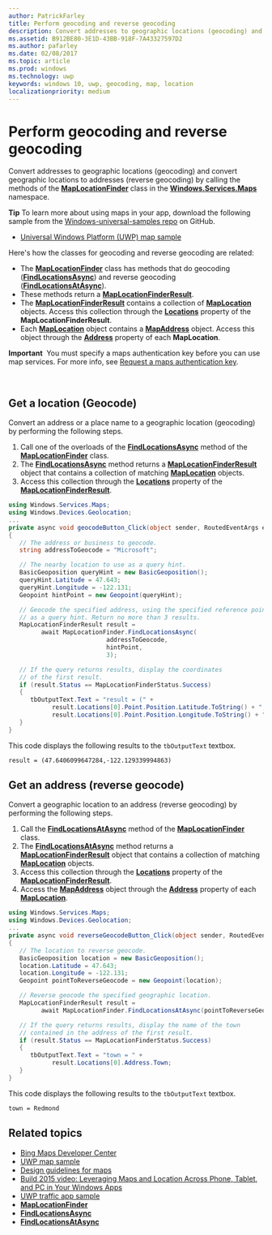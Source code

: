 ```yaml
---
author: PatrickFarley
title: Perform geocoding and reverse geocoding
description: Convert addresses to geographic locations (geocoding) and convert geographic locations to addresses (reverse geocoding) by calling the methods of the MapLocationFinder class in the Windows.Services.Maps namespace.
ms.assetid: B912BE80-3E1D-43BB-918F-7A43327597D2
ms.author: pafarley
ms.date: 02/08/2017
ms.topic: article
ms.prod: windows
ms.technology: uwp
keywords: windows 10, uwp, geocoding, map, location
localizationpriority: medium
---
```


# Perform geocoding and reverse geocoding




Convert addresses to geographic locations (geocoding) and convert geographic locations to addresses (reverse geocoding) by calling the methods of the [**MapLocationFinder**](https://msdn.microsoft.com/library/windows/apps/dn627550) class in the [**Windows.Services.Maps**](https://msdn.microsoft.com/library/windows/apps/dn636979) namespace.

**Tip** To learn more about using maps in your app, download the following sample from the [Windows-universal-samples repo](http://go.microsoft.com/fwlink/p/?LinkId=619979) on GitHub.

-   [Universal Windows Platform (UWP) map sample](http://go.microsoft.com/fwlink/p/?LinkId=619977)

Here's how the classes for geocoding and reverse geocoding are related:

-   The [**MapLocationFinder**](https://msdn.microsoft.com/library/windows/apps/dn627550) class has methods that do geocoding ([**FindLocationsAsync**](https://msdn.microsoft.com/library/windows/apps/dn636925)) and reverse geocoding ([**FindLocationsAtAsync**](https://msdn.microsoft.com/library/windows/apps/dn636928)).
-   These methods return a [**MapLocationFinderResult**](https://msdn.microsoft.com/library/windows/apps/dn627551).
-   The [**MapLocationFinderResult**](https://msdn.microsoft.com/library/windows/apps/dn627551) contains a collection of [**MapLocation**](https://msdn.microsoft.com/library/windows/apps/dn627549) objects. Access this collection through the [**Locations**](https://msdn.microsoft.com/library/windows/apps/dn627552) property of the **MapLocationFinderResult**.
-   Each [**MapLocation**](https://msdn.microsoft.com/library/windows/apps/dn627549) object contains a [**MapAddress**](https://msdn.microsoft.com/library/windows/apps/dn627533) object. Access this object through the [**Address**](https://msdn.microsoft.com/library/windows/apps/dn636929) property of each **MapLocation**.

**Important**  You must specify a maps authentication key before you can use map services. For more info, see [Request a maps authentication key](authentication-key.md).

 

## Get a location (Geocode)


Convert an address or a place name to a geographic location (geocoding) by performing the following steps.

1.  Call one of the overloads of the [**FindLocationsAsync**](https://msdn.microsoft.com/library/windows/apps/dn636925) method of the [**MapLocationFinder**](https://msdn.microsoft.com/library/windows/apps/dn627550) class.
2.  The [**FindLocationsAsync**](https://msdn.microsoft.com/library/windows/apps/dn636925) method returns a [**MapLocationFinderResult**](https://msdn.microsoft.com/library/windows/apps/dn627551) object that contains a collection of matching [**MapLocation**](https://msdn.microsoft.com/library/windows/apps/dn627549) objects.
3.  Access this collection through the [**Locations**](https://msdn.microsoft.com/library/windows/apps/dn627552) property of the [**MapLocationFinderResult**](https://msdn.microsoft.com/library/windows/apps/dn627551).

```csharp
using Windows.Services.Maps;
using Windows.Devices.Geolocation;
...
private async void geocodeButton_Click(object sender, RoutedEventArgs e)
{
   // The address or business to geocode.
   string addressToGeocode = "Microsoft";

   // The nearby location to use as a query hint.
   BasicGeoposition queryHint = new BasicGeoposition();
   queryHint.Latitude = 47.643;
   queryHint.Longitude = -122.131;
   Geopoint hintPoint = new Geopoint(queryHint);

   // Geocode the specified address, using the specified reference point
   // as a query hint. Return no more than 3 results.
   MapLocationFinderResult result =
         await MapLocationFinder.FindLocationsAsync(
                           addressToGeocode,
                           hintPoint,
                           3);

   // If the query returns results, display the coordinates
   // of the first result.
   if (result.Status == MapLocationFinderStatus.Success)
   {
      tbOutputText.Text = "result = (" +
            result.Locations[0].Point.Position.Latitude.ToString() + "," +
            result.Locations[0].Point.Position.Longitude.ToString() + ")";
   }
}
```

This code displays the following results to the `tbOutputText` textbox.

``` syntax
result = (47.6406099647284,-122.129339994863)
```

## Get an address (reverse geocode)


Convert a geographic location to an address (reverse geocoding) by performing the following steps.

1.  Call the [**FindLocationsAtAsync**](https://msdn.microsoft.com/library/windows/apps/dn636928) method of the [**MapLocationFinder**](https://msdn.microsoft.com/library/windows/apps/dn627550) class.
2.  The [**FindLocationsAtAsync**](https://msdn.microsoft.com/library/windows/apps/dn636928) method returns a [**MapLocationFinderResult**](https://msdn.microsoft.com/library/windows/apps/dn627551) object that contains a collection of matching [**MapLocation**](https://msdn.microsoft.com/library/windows/apps/dn627549) objects.
3.  Access this collection through the [**Locations**](https://msdn.microsoft.com/library/windows/apps/dn627552) property of the [**MapLocationFinderResult**](https://msdn.microsoft.com/library/windows/apps/dn627551).
4.  Access the [**MapAddress**](https://msdn.microsoft.com/library/windows/apps/dn627533) object through the [**Address**](https://msdn.microsoft.com/library/windows/apps/dn636929) property of each [**MapLocation**](https://msdn.microsoft.com/library/windows/apps/dn627549).

```csharp
using Windows.Services.Maps;
using Windows.Devices.Geolocation;
...
private async void reverseGeocodeButton_Click(object sender, RoutedEventArgs e)
{
   // The location to reverse geocode.
   BasicGeoposition location = new BasicGeoposition();
   location.Latitude = 47.643;
   location.Longitude = -122.131;
   Geopoint pointToReverseGeocode = new Geopoint(location);

   // Reverse geocode the specified geographic location.
   MapLocationFinderResult result =
         await MapLocationFinder.FindLocationsAtAsync(pointToReverseGeocode);

   // If the query returns results, display the name of the town
   // contained in the address of the first result.
   if (result.Status == MapLocationFinderStatus.Success)
   {
      tbOutputText.Text = "town = " +
            result.Locations[0].Address.Town;
   }
}
```

This code displays the following results to the `tbOutputText` textbox.

``` syntax
town = Redmond
```

## Related topics

* [Bing Maps Developer Center](https://www.bingmapsportal.com/)
* [UWP map sample](http://go.microsoft.com/fwlink/p/?LinkId=619977)
* [Design guidelines for maps](https://msdn.microsoft.com/library/windows/apps/dn596102)
* [Build 2015 video: Leveraging Maps and Location Across Phone, Tablet, and PC in Your Windows Apps](https://channel9.msdn.com/Events/Build/2015/2-757)
* [UWP traffic app sample](http://go.microsoft.com/fwlink/p/?LinkId=619982)
* [**MapLocationFinder**](https://msdn.microsoft.com/library/windows/apps/dn627550)
* [**FindLocationsAsync**](https://msdn.microsoft.com/library/windows/apps/dn636925)
* [**FindLocationsAtAsync**](https://msdn.microsoft.com/library/windows/apps/dn636928)
